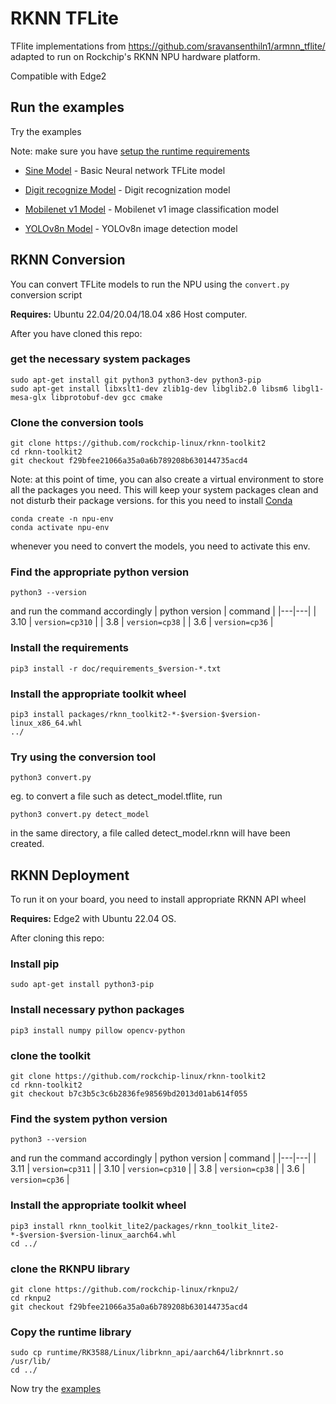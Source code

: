 # RKNN TFLite
TFlite implementations from https://github.com/sravansenthiln1/armnn_tflite/
adapted to run on Rockchip's RKNN NPU hardware platform.

Compatible with Edge2

## Run the examples
Try the examples

Note: make sure you have [setup the runtime requirements](https://github.com/sravansenthiln1/rknn_tflite#rknn-deployment)

* [Sine Model](./sine_model/) - Basic Neural network TFLite model

* [Digit recognize Model](./digit_recognize/) - Digit recognization model

* [Mobilenet v1 Model](./mobilenet_v1/) - Mobilenet v1 image classification model

* [YOLOv8n Model](./yolov8n/) - YOLOv8n image detection model

## RKNN Conversion
You can convert TFLite models to run the NPU using the `convert.py` conversion script

**Requires:** Ubuntu 22.04/20.04/18.04 x86 Host computer.

After you have cloned this repo:

### get the necessary system packages
```shell
sudo apt-get install git python3 python3-dev python3-pip
sudo apt-get install libxslt1-dev zlib1g-dev libglib2.0 libsm6 libgl1-mesa-glx libprotobuf-dev gcc cmake
```

### Clone the conversion tools
```shell
git clone https://github.com/rockchip-linux/rknn-toolkit2
cd rknn-toolkit2
git checkout f29bfee21066a35a0a6b789208b630144735acd4
```

Note: at this point of time, you can also create a virtual environment to store all the packages you need.
This will keep your system packages clean and not disturb their package versions.
for this you need to install [Conda](https://conda.io/projects/conda/en/stable/user-guide/install/linux.html)
```
conda create -n npu-env
conda activate npu-env
```

whenever you need to convert the models, you need to activate this env.

### Find the appropriate python version
```
python3 --version
```
and run the command accordingly
| python version | command |
|---|---|
| 3.10 | `version=cp310` |
| 3.8 | `version=cp38` |
| 3.6 | `version=cp36` |

### Install the requirements
```shell
pip3 install -r doc/requirements_$version-*.txt
```

### Install the appropriate toolkit wheel
```shell
pip3 install packages/rknn_toolkit2-*-$version-$version-linux_x86_64.whl
../
```

### Try using the conversion tool
```shell
python3 convert.py
```

eg. to convert a file such as detect_model.tflite, run
```shell
python3 convert.py detect_model
```
in the same directory, a file called detect_model.rknn will have been created.

## RKNN Deployment
To run it on your board, you need to install appropriate RKNN API wheel

**Requires:** Edge2 with Ubuntu 22.04 OS.

After cloning this repo:

### Install pip
```shell
sudo apt-get install python3-pip
```

### Install necessary python packages
```shell
pip3 install numpy pillow opencv-python
```

### clone the toolkit
```shell
git clone https://github.com/rockchip-linux/rknn-toolkit2
cd rknn-toolkit2
git checkout b7c3b5c3c6b2836fe98569bd2013d01ab614f055
```

### Find the system python version
```
python3 --version
```
and run the command accordingly
| python version | command |
|---|---|
| 3.11 | `version=cp311` |
| 3.10 | `version=cp310` |
| 3.8 | `version=cp38` |
| 3.6 | `version=cp36` |

### Install the appropriate toolkit wheel
```shell
pip3 install rknn_toolkit_lite2/packages/rknn_toolkit_lite2-*-$version-$version-linux_aarch64.whl
cd ../
```

### clone the RKNPU library
```shell
git clone https://github.com/rockchip-linux/rknpu2/
cd rknpu2
git checkout f29bfee21066a35a0a6b789208b630144735acd4
```

### Copy the runtime library
```shell
sudo cp runtime/RK3588/Linux/librknn_api/aarch64/librknnrt.so /usr/lib/
cd ../
```

Now try the [examples](https://github.com/sravansenthiln1/rknn_tflite#run-the-examples)


